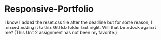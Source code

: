 # Responsive-Portfolio

I know I added the reset.css file after the deadline but for some reason, I missed adding it to this GitHub folder last night. Will that be a dock against me? (This Unit 2 assignment has not been my favorite.)
